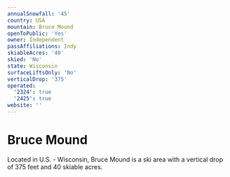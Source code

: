 ```yaml
---
annualSnowfall: '45'
country: USA
mountain: Bruce Mound
openToPublic: 'Yes'
owner: Independent
passAffiliations: Indy
skiableAcres: '40'
skied: 'No'
state: Wisconsin
surfaceLiftsOnly: 'No'
verticalDrop: '375'
operated:
  '2324': true
  '2425': true
website: ''
---
```



# Bruce Mound

Located in U.S. - Wisconsin, Bruce Mound is a ski area with a vertical drop of 375 feet and 40 skiable acres.
